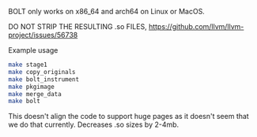 BOLT only works on x86_64 and arch64 on Linux or MacOS.

DO NOT STRIP THE RESULTING .so FILES, https://github.com/llvm/llvm-project/issues/56738

Example usage
```bash
make stage1
make copy_originals
make bolt_instrument
make pkgimage
make merge_data
make bolt
```

This doesn't align the code to support huge pages as it doesn't seem that we do that currently.
Decreases .so sizes by 2-4mb.